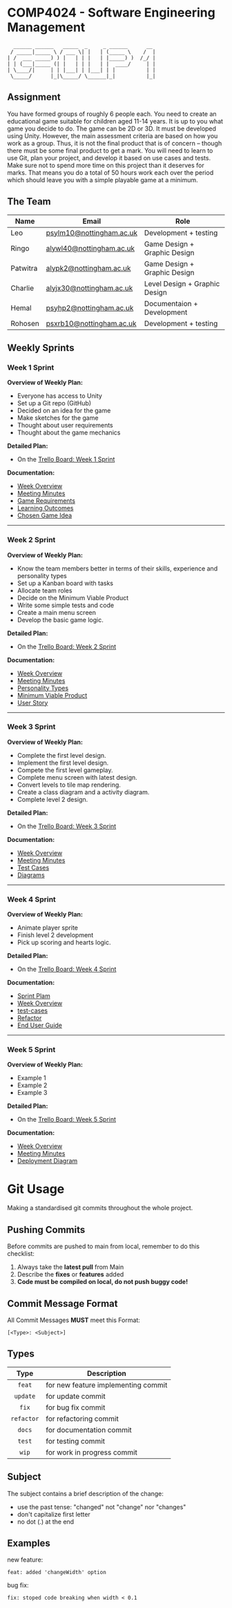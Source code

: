# COMP4024 - Software Engineering Management

```
  ______ ______   _____  _     _ ______      __
 / _____|_____ \ / ___ \| |   | (_____ \    /  |
| /  ___ _____) ) |   | | |   | |_____) )  /_/ |
| | (___|_____ (| |   | | |   | |  ____/     | |
| \____/|     | | |___| | |___| | |          | |
 \_____/      |_|\_____/ \______|_|          |_|
```

## Assignment

You have formed groups of roughly 6 people each. You need to create an
educational game suitable for children aged 11-14 years. It is up to you what
game you decide to do. The game can be 2D or 3D. It must be developed
using Unity. However, the main assessment criteria are based on how you
work as a group. Thus, it is not the final product that is of concern – though
there must be some final product to get a mark. You will need to learn to use
Git, plan your project, and develop it based on use cases and tests. Make
sure not to spend more time on this project than it deserves for marks. That
means you do a total of 50 hours work each over the period which should
leave you with a simple playable game at a minimum.

## The Team

| Name     | Email                    | Role                          |
| -------- | ------------------------ | ----------------------------- |
| Leo      | psylm10@nottingham.ac.uk | Development + testing         |
| Ringo    | alywl40@nottingham.ac.uk | Game Design + Graphic Design  |
| Patwitra | alypk2@nottingham.ac.uk  | Game Design + Graphic Design  |
| Charlie  | alyjx30@nottingham.ac.uk | Level Design + Graphic Design |
| Hemal    | psyhp2@nottingham.ac.uk  | Documentaion + Development    |
| Rohosen  | psxrb10@nottingham.ac.uk | Development + testing         |

## Weekly Sprints

### Week 1 Sprint

**Overview of Weekly Plan:**

- Everyone has access to Unity
- Set up a Git repo (GitHub)
- Decided on an idea for the game
- Make sketches for the game
- Thought about user requirements
- Thought about the game mechanics

**Detailed Plan:**

- On the [Trello Board: Week 1 Sprint](https://trello.com/b/bZQf9yUQ/week-1-sprint)

**Documentation:**

- [Week Overview](weekly-reports/week1/week1-Overview.md)
- [Meeting Minutes](weekly-reports/week1/week1-Meeting.md)
- [Game Requirements](weekly-reports/week1/week1-Requirements.md)
- [Learning Outcomes](weekly-reports/week1/week1-LearningOutcomes.md)
- [Chosen Game Idea](weekly-reports/week1/week1-FinalGameIdea.md)

---

### Week 2 Sprint

**Overview of Weekly Plan:**

- Know the team members better in terms of their skills, experience and personality types
- Set up a Kanban board with tasks
- Allocate team roles
- Decide on the Minimum Viable Product
- Write some simple tests and code
- Create a main menu screen
- Develop the basic game logic.

**Detailed Plan:**

- On the [Trello Board: Week 2 Sprint](https://trello.com/b/bZQf9yUQ/week-2-sprint)

**Documentation:**

- [Week Overview](weekly-reports/week2/week2-Overview.md)
- [Meeting Minutes](weekly-reports/week2/week2-Meeting.md)
- [Personality Types](weekly-reports/week2/week2-Personality.md)
- [Minimum Viable Product](weekly-reports/week2/week2-MVP.md)
- [User Story](weekly-reports/week2/week2-UserStory.md)

---

### Week 3 Sprint

**Overview of Weekly Plan:**

- Complete the first level design.
- Implement the first level design.
- Compete the first level gameplay.
- Complete menu screen with latest design.
- Convert levels to tile map rendering.
- Create a class diagram and a activity diagram.
- Complete level 2 design.

**Detailed Plan:**

- On the [Trello Board: Week 3 Sprint](https://trello.com/b/bZQf9yUQ/week-3-sprint)

**Documentation:**

- [Week Overview](weekly-reports/week3/week3-Overview.md)
- [Meeting Minutes](weekly-reports/week3/week3-Meeting.md)
- [Test Cases](test-cases.md)
- [Diagrams](weekly-reports/week3/week3-Diagrams.md)
---

### Week 4 Sprint

**Overview of Weekly Plan:**

- Animate player sprite
- Finish level 2 development
- Pick up scoring and hearts logic. 

**Detailed Plan:**

- On the [Trello Board: Week 4 Sprint](https://trello.com/b/bZQf9yUQ/week-4-sprint)

**Documentation:**

- [Sprint Plam](weekly-reports/week4/week4-SprintPlan.md)
- [Week Overview](weekly-reports/week4/week4-Overview.md)
- [test-cases](./test-cases.md)
- [Refactor](weekly-reports/week4/refactors.md)
- [End User Guide](weekly-reports/week4/week4-EndUserGuide.md)

---

### Week 5 Sprint

**Overview of Weekly Plan:**

- Example 1
- Example 2
- Example 3

**Detailed Plan:**

- On the [Trello Board: Week 5 Sprint](https://trello.com/b/bZQf9yUQ/week-5-sprint)

**Documentation:**

- [Week Overview](weekly-reports/week5/week5-Overview.md)
- [Meeting Minutes](weekly-reports/week5/week5-Meeting.md)
- [Deployment Diagram](/weekly-reports/week5/week5-DeploymentDiagram.md)

# Git Usage

Making a standardised git commits throughout the whole project.

## Pushing Commits

Before commits are pushed to main from local, remember to do this checklist:

1. Always take the **latest pull** from Main
2. Describe the **fixes** or **features** added
3. **Code must be compiled on local, do not push buggy code!**

## Commit Message Format

All Commit Messages **MUST** meet this Format:

```
[<Type>: <Subject>]
```

## Types

|    Type    | Description                         |
| :--------: | ----------------------------------- |
|   `feat`   | for new feature implementing commit |
|  `update`  | for update commit                   |
|   `fix`    | for bug fix commit                  |
| `refactor` | for refactoring commit              |
|   `docs`   | for documentation commit            |
|   `test`   | for testing commit                  |
|   `wip`    | for work in progress commit         |

## Subject

The subject contains a brief description of the change:

- use the past tense: "changed" not "change" nor "changes"
- don't capitalize first letter
- no dot (.) at the end

## Examples

new feature:

```
feat: added 'changeWidth' option
```

bug fix:

```
fix: stoped code breaking when width < 0.1
```
